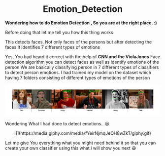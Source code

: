 <h1 align="center"> Emotion_Detection</h1>

**Wondering how to do Emotion Detection , So you are at the right place. :)**

Before doing that let me tell you how this thing works

This detects faces, Not only faces of the persons but after detecting the faces
It identifies 7 different types of emotions

Yes, You had heard it correct with the help of **CNN and the ViolaJones** Face detection algorithm you can detect faces as well as identify emotions of the person
We are basically classifying person in 7 different types of classifiers to detect person emotions. I had trained my model on the dataset which having 7 folders consisting of different types of emotions of the person

<img src="/images/7emotions.png"></img>

Wondering What I had done to detect emotions.. :smiley:

<div align="center">![](https://media.giphy.com/media/fYeirNjmqJeQH8wZkT/giphy.gif)</div>

Let me give You everything what you might need behind it so that you can create your own classifier using this what i will show you next :smiley:




